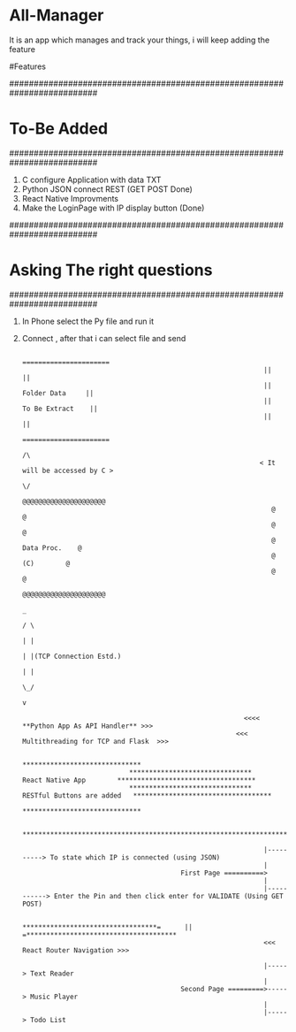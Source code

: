 # All-Manager
It is an app which manages and track your things, i will keep adding the feature

#Features

##########################################################################
#                             To-Be Added
##########################################################################

1. C configure Application with data TXT 
2. Python JSON connect REST (GET POST Done)
3. React Native Improvments
4. Make the LoginPage with IP display button (Done)
          

##########################################################################
#                      Asking The right questions
##########################################################################

1. In Phone select the Py file and run it 
2. Connect , after that i can select file and send


                                                                     ======================
                                                                    ||                    ||
                                                                    ||    Folder Data     ||
                                                                    ||   To Be Extract    ||
                                                                    ||                    || 
                                                                     ======================
                                                                              /\
                                                                   < It will be accessed by C >        
                                                                              \/
                                                                      @@@@@@@@@@@@@@@@@@@@@
                                                                      @                   @
                                                                      @                   @                                    
                                                                      @     Data Proc.    @ 
                                                                      @        (C)        @ 
                                                                      @                   @
                                                                      @@@@@@@@@@@@@@@@@@@@@
                                                                                _
                                                                               / \
                                                                               | |
                                                                               | |(TCP Connection Estd.)
                                                                               | |
                                                                               \_/
                                                                                v
                                                                                
                                                               <<<< **Python App As API Handler** >>>
                                                             <<<  Multithreading for TCP and Flask  >>>

                                                                 ******************************
                                  *******************************       React Native App        ***********************************
                                  *******************************   RESTful Buttons are added   ***********************************
                                                                 ******************************

                                        ***************************************************************************************
                                        
                                                                    |----------> To state which IP is connected (using JSON)
                                                                    |   
                                               First Page ==========>
                                                                    |
                                                                    |-----------> Enter the Pin and then click enter for VALIDATE (Using GET POST)
                                                                    
                                        **********************************=      ||     =**************************************
                                                                    <<< React Router Navigation >>>
                                         
                                                                    |-----> Text Reader
                                                                    |
                                               Second Page =========>-----> Music Player
                                                                    |
                                                                    |-----> Todo List
                                                                    

                                                                   

                                                                                


                        

